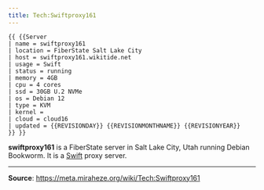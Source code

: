 ```yaml
---
title: Tech:Swiftproxy161
---
```


```
{{ {{Server
| name = swiftproxy161
| location = FiberState Salt Lake City
| host = swiftproxy161.wikitide.net
| usage = Swift
| status = running
| memory = 4GB
| cpu = 4 cores
| ssd = 30GB U.2 NVMe
| os = Debian 12
| type = KVM
| kernel =
| cloud = cloud16
| updated = {{REVISIONDAY}} {{REVISIONMONTHNAME}} {{REVISIONYEAR}}
}} }}
```

**swiftproxy161** is a FiberState server in Salt Lake City, Utah running Debian Bookworm. It is a [Swift](https://meta.miraheze.org/wiki/Tech:Swift) proxy server.

----
**Source**: https://meta.miraheze.org/wiki/Tech:Swiftproxy161